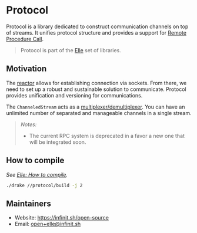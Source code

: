 # Protocol

Protocol is a library dedicated to construct communication channels on top of streams. It unifies protocol structure and provides a support for [Remote Procedure Call](https://en.wikipedia.org/wiki/Remote_procedure_call).

> Protocol is part of the [Elle](https://github.com/infinit/elle) set of libraries.

## Motivation

The [reactor](/reactor) allows for establishing connection via sockets. From there, we need to set up a robust and sustainable solution to communicate. Protocol provides unification and versioning for communications.

The `ChanneledStream` acts as a [multiplexer/demultiplexer](https://en.wikipedia.org/wiki/Multiplexing). You can have an unlimited number of separated and manageable channels in a single stream.

> *Notes:*
> - The current RPC system is deprecated in a favor a new one that will be integrated soon.

## How to compile

_See [Elle: How to compile](https://github.com/infinit/elle#how-to-compile)._

```bash
./drake //protocol/build -j 2
```

## Maintainers

 * Website: https://infinit.sh/open-source
 * Email: open+elle@infinit.sh
